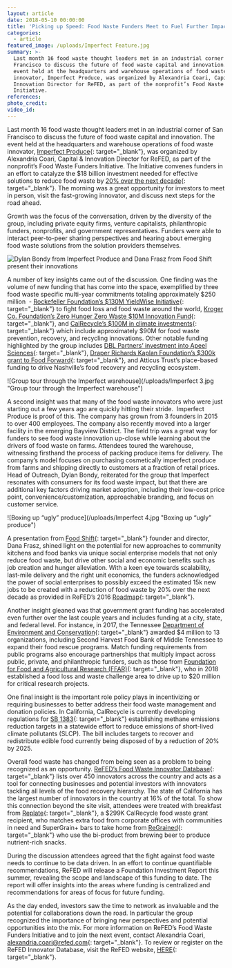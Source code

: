 ```yaml
---
layout: article
date: 2018-05-10 00:00:00
title: 'Picking up Speed: Food Waste Funders Meet to Fuel Further Impact'
categories:
  - article
featured_image: /uploads/Imperfect Feature.jpg
summary: >-
  Last month 16 food waste thought leaders met in an industrial corner of San
  Francisco to discuss the future of food waste capital and innovation. The
  event held at the headquarters and warehouse operations of food waste
  innovator, Imperfect Produce, was organized by Alexandria Coari, Capital &
  Innovation Director for ReFED, as part of the nonprofit’s Food Waste Funders
  Initiative.
references:
photo_credit:
video_id:
---
```


Last month 16 food waste thought leaders met in an industrial corner of San Francisco to discuss the future of food waste capital and innovation. The event held at the headquarters and warehouse operations of food waste innovator, [Imperfect Produce](https://www.imperfectproduce.com/){: target="_blank"}, was organized by Alexandria Coari, Capital & Innovation Director for ReFED, as part of the nonprofit’s Food Waste Funders Initiative. The Initiative convenes funders in an effort to catalyze the $18 billion investment needed for effective solutions to reduce food waste by [20% over the next decade](http://www.refed.com/download){: target="_blank"}. The morning was a great opportunity for investors to meet in person, visit the fast-growing innovator, and discuss next steps for the road ahead. &nbsp;

Growth was the focus of the conversation, driven by the diversity of the group, including private equity firms, venture capitalists, philanthropic funders, nonprofits, and government representatives. Funders were able to interact peer-to-peer sharing perspectives and hearing about emerging food waste solutions from the solution providers themselves.&nbsp;

![Dylan Bondy from Imperfect Produce and Dana Frasz from Food Shift present their innovations](/uploads/imperfect-refed-3.jpg "Dylan Bondy from Imperfect Produce and Dana Frasz from Food Shift present their innovations")

A number of key insights came out of the discussion. One finding was the volume of new funding that has come into the space, exemplified by three food waste specific multi-year commitments totaling approximately $250 million &nbsp;- [Rockefeller Foundation’s $130M YieldWise Initiative](https://www.rockefellerfoundation.org/our-work/initiatives/yieldwisefood-waste/){: target="_blank"} to fight food loss and food waste around the world, [Kroger Co. Foundation’s Zero Hunger Zero Waste $10M Innovation Fund](https://www.prnewswire.com/news-releases/kroger-partners-with-refed-to-create-strategy-for-zero-hunger--zero-waste-10-million-innovation-fund-300586286.html){: target="_blank"}, and [CalRecycle’s $100M in climate investments](http://www.calrecycle.ca.gov/climate/grantsloans/FoodWaste/default.htm){: target="_blank"} which include approximately $90M for food waste prevention, recovery, and recycling innovations. Other notable funding highlighted by the group includes [DBL Partners’ investment into Apeel Sciences](http://www.dblpartners.vc/Portfolio/apeel-sciences/){: target="_blank"}, [Draper Richards Kaplan Foundation’s $300k grant to Food Forward](https://www.drkfoundation.org/organization/food-forward/){: target="_blank"}, and Atticus Trust’s place-based funding to drive Nashville’s food recovery and recycling ecosystem.

![Group tour through the Imperfect warehouse](/uploads/Imperfect 3.jpg "Group tour through the Imperfect warehouse")

A second insight was that many of the food waste innovators who were just starting out a few years ago are quickly hitting their stride. &nbsp;Imperfect Produce is proof of this. The company has grown from 3 founders in 2015 to over 400 employees. The company also recently moved into a larger facility in the emerging Bayview District. The field trip was a great way for funders to see food waste innovation up-close while learning about the drivers of food waste on farms. Attendees toured the warehouse, witnessing firsthand the process of packing produce items for delivery. The company’s model focuses on purchasing cosmetically imperfect produce from farms and shipping directly to customers at a fraction of retail prices. Head of Outreach, Dylan Bondy, reiterated for the group that Imperfect resonates with consumers for its food waste impact, but that there are additional key factors driving market adoption, including their low-cost price point, convenience/customization, approachable branding, and focus on customer service.

![Boxing up “ugly” produce](/uploads/Imperfect 4.jpg "Boxing up “ugly” produce")

A presentation from [Food Shift](http://foodshift.net/){: target="_blank"} founder and director, Dana Frasz, shined light on the potential for new approaches to community kitchens and food banks via unique social enterprise models that not only reduce food waste, but drive other social and economic benefits such as job creation and hunger alleviation. With a keen eye towards scalability, last-mile delivery and the right unit economics, the funders acknowledged the power of social enterprises to possibly exceed the estimated 15k new jobs to be created with a reduction of food waste by 20% over the next decade as provided in ReFED’s 2016 [Roadmap](http://www.refed.com/download){: target="_blank"}.

Another insight gleaned was that government grant funding has accelerated even further over the last couple years and includes funding at a city, state, and federal level. For instance, in 2017, the Tennessee [Department of Environment and Conservation](https://www.tn.gov/environment/news/2017/12/12/tdec-awards-nearly-4-million-to-combat-food-waste.html){: target="_blank"} awarded $4 million to 13 organizations, including Second Harvest Food Bank of Middle Tennessee to expand their food rescue programs. Match funding requirements from public programs also encourage partnerships that multiply impact across public, private, and philanthropic funders, such as those from [Foundation for Food and Agricultural Research (FFAR)](https://foundationfar.org/challenge/food-waste-and-loss/){: target="_blank"}, who in 2018 established a food loss and waste challenge area to drive up to $20 million for critical research projects.

One final insight is the important role policy plays in incentivizing or requiring businesses to better address their food waste management and donation policies. In California, CalRecycle is currently developing regulations for [SB 1383](http://leginfo.legislature.ca.gov/faces/billTextClient.xhtml?bill_id=201520160SB1383){: target="_blank"} establishing methane emissions reduction targets in a statewide effort to reduce emissions of short-lived climate pollutants (SLCP). The bill includes targets to recover and redistribute edible food currently being disposed of by a reduction of 20% by 2025. &nbsp;&nbsp;

Overall food waste has changed from being seen as a problem to being recognized as an opportunity. [ReFED’s Food Waste Innovator Database](http://www.refed.com/tools/innovator-database/){: target="_blank"} lists over 450 innovators across the country and acts as a tool for connecting businesses and potential investors with innovators tackling all levels of the food recovery hierarchy. The state of California has the largest number of innovators in the country at 16% of the total. To show this connection beyond the site visit, attendees were treated with breakfast from [Replate](https://www.re-plate.org/){: target="_blank"}, a $299K CalRecycle food waste grant recipient, who matches extra food from corporate offices with communities in need and SuperGrain+ bars to take home from [ReGrained](https://www.regrained.com/){: target="_blank"} who use the bi-product from brewing beer to produce nutrient-rich snacks.

During the discussion attendees agreed that the fight against food waste needs to continue to be data driven. In an effort to continue quantifiable recommendations, ReFED will release a Foundation Investment Report this summer, revealing the scope and landscape of this funding to date. The report will offer insights into the areas where funding is centralized and recommendations for areas of focus for future funding.

As the day ended, investors saw the time to network as invaluable and the potential for collaborations down the road. In particular the group recognized the importance of bringing new perspectives and potential opportunities into the mix. For more information on ReFED’s Food Waste Funders Initiative and to join the next event, contact Alexandria Coari, [alexandria.coari@refed.com](mailto:alexandria.coari@refed.com){: target="_blank"}. To review or register on the ReFED Innovator Database, visit the ReFED website, [HERE](http://www.refed.com/tools/innovator-database/suggest-an-innovator){: target="_blank"}.